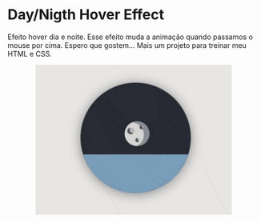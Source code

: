 # Day/Nigth Hover Effect

 Efeito hover dia e noite.
 Esse efeito muda a animação quando passamos o mouse por cima.
 Espero que gostem...
 Mais um projeto para treinar meu HTML e CSS.
 
 <p align="center">
 <img wigth="460" height="300" src="gif/Day night hover.gif">
</p>
 

